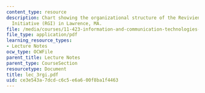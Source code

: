 ```yaml
---
content_type: resource
description: Chart showing the organizational structure of the Reviviendo Gateway
  Initiative (RGI) in Lawrence, MA.
file: /media/courses/11-423-information-and-communication-technologies-in-community-development-spring-2004/ce3e543a7dcdc6c5e6a600f8ba1f4463_lec_3rgi.pdf
file_type: application/pdf
learning_resource_types:
- Lecture Notes
ocw_type: OCWFile
parent_title: Lecture Notes
parent_type: CourseSection
resourcetype: Document
title: lec_3rgi.pdf
uid: ce3e543a-7dcd-c6c5-e6a6-00f8ba1f4463
---
```

